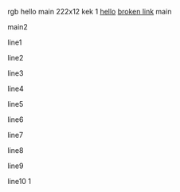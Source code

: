 rgb
hello main 222x12
kek
1
[hello](./wow.md)
[broken link](./broken.md)
main

main2

line1

line2

line3

line4

line5

line6

line7


line8


line9

line10
1

